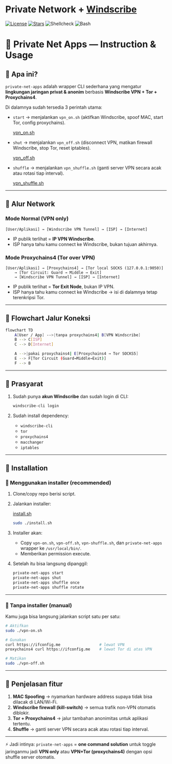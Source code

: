 # Private Network + [Windscribe](https://windscribe.com/)

[![License](https://img.shields.io/github/license/pycodeDev/private-net-apps)](https://github.com/pycodeDev/private-net-apps/blob/main/LICENSE)
[![Stars](https://img.shields.io/github/stars/pycodeDev/private-net-apps?style=social)](https://github.com/pycodeDev/private-net-apps/stargazers)
![Shellcheck](https://img.shields.io/badge/shellcheck-passing-brightgreen)
![Bash](https://img.shields.io/badge/bash-%3E%3D%205.0-blue)

# 📖 Private Net Apps — Instruction & Usage

## 🔹 Apa ini?

`private-net-apps` adalah wrapper CLI sederhana yang mengatur **lingkungan jaringan privat & anonim** berbasis **Windscribe VPN + Tor + Proxychains4**.

Di dalamnya sudah tersedia 3 perintah utama:

- `start` → menjalankan `vpn_on.sh` (aktifkan Windscribe, spoof MAC, start Tor, config proxychains).
    
    [vpn_on.sh](https://github.com/pycodeDev/private-net-apps/blob/main/vpn-on.sh)
    
- `shut` → menjalankan `vpn_off.sh` (disconnect VPN, matikan firewall Windscribe, stop Tor, reset iptables).
    
    [vpn_off.sh](https://github.com/pycodeDev/private-net-apps/blob/main/vpn-off.sh)
    
- `shuffle` → menjalankan `vpn_shuffle.sh` (ganti server VPN secara acak atau rotasi tiap interval).
    
    [vpn_shuffle.sh](https://github.com/pycodeDev/private-net-apps/blob/main/vpn-shuffle.sh)
    

---

## 🔹 Alur Network

### Mode Normal (VPN only)

```
[User/Aplikasi] → [Windscribe VPN Tunnel] → [ISP] → [Internet]
```

- IP publik terlihat = **IP VPN Windscribe**.
- ISP hanya tahu kamu connect ke Windscribe, bukan tujuan akhirnya.

### Mode Proxychains4 (Tor over VPN)

```
[User/Aplikasi] → [Proxychains4] → [Tor local SOCKS (127.0.0.1:9050)]
    → [Tor Circuit: Guard → Middle → Exit]
    → [Windscribe VPN Tunnel] → [ISP] → [Internet]
```

- IP publik terlihat = **Tor Exit Node**, bukan IP VPN.
- ISP hanya tahu kamu connect ke Windscribe → isi di dalamnya tetap terenkripsi Tor.

---

## 🔹 Flowchart Jalur Koneksi

```bash
flowchart TD
    A[User / App] -->|tanpa proxychains4| B[VPN Windscribe]
    B --> C[ISP]
    C --> D[Internet]

    A -->|pakai proxychains4| E[Proxychains4 → Tor SOCKS5]
    E --> F[Tor Circuit (Guard→Middle→Exit)]
    F --> B
```

---

## 🔹 Prasyarat

1. Sudah punya **akun Windscribe** dan sudah login di CLI:
    
    ```bash
    windscribe-cli login
    ```
    
2. Sudah install dependency:
    - `windscribe-cli`
    - `tor`
    - `proxychains4`
    - `macchanger`
    - `iptables`

---

## 🔹 Installation

### 🔸 Menggunakan installer (recommended)

1. Clone/copy repo berisi script.
2. Jalankan installer:
    
    [install.sh](https://github.com/pycodeDev/private-net-apps/blob/main/install.sh)
    
    ```bash
    sudo ./install.sh
    ```
    
3. Installer akan:
    - Copy `vpn-on.sh`, `vpn-off.sh`, `vpn-shuffle.sh`, dan `private-net-apps` wrapper ke `/usr/local/bin/`.
    - Memberikan permission execute.
4. Setelah itu bisa langsung dipanggil:
    
    ```bash
    private-net-apps start
    private-net-apps shut
    private-net-apps shuffle once
    private-net-apps shuffle rotate
    ```
    

---

### 🔸 Tanpa installer (manual)

Kamu juga bisa langsung jalankan script satu per satu:

```bash
# Aktifkan
sudo ./vpn-on.sh

# Gunakan
curl https://ifconfig.me                 # lewat VPN
proxychains4 curl https://ifconfig.me    # lewat Tor di atas VPN

# Matikan
sudo ./vpn-off.sh
```

---

## 🔹 Penjelasan fitur

1. **MAC Spoofing** → nyamarkan hardware address supaya tidak bisa dilacak di LAN/Wi-Fi.
2. **Windscribe firewall (kill-switch)** → semua trafik non-VPN otomatis diblokir.
3. **Tor + Proxychains4** → jalur tambahan anonimitas untuk aplikasi tertentu.
4. **Shuffle** → ganti server VPN secara acak atau rotasi tiap interval.

---

⚡ Jadi intinya: `private-net-apps` = **one command solution** untuk toggle jaringanmu jadi **VPN only** atau **VPN+Tor (proxychains4)** dengan opsi shuffle server otomatis.
